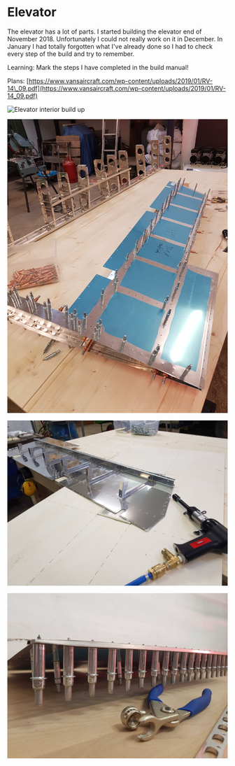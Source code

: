 # Elevator

The elevator has a lot of parts. I started building the elevator end of November 2018. Unfortunately I could not really work on it in December. In January I had totally forgotten what I've already done so I had to check every step of the build and try to remember.

Learning: Mark the steps I have completed in the build manual!

Plans: [https://www.vansaircraft.com/wp-content/uploads/2019/01/RV-14\_09.pdf](https://www.vansaircraft.com/wp-content/uploads/2019/01/RV-14_09.pdf)

![Elevator interior build up](../.gitbook/assets/20181208_215742.jpg)

![Left elevator. On the aft you can see the recess where the trim tab goes.](../.gitbook/assets/20181209_171022.jpg)

![Back riveting the ribs to the elevator skin with my new back rivetting plate - it works great!](../.gitbook/assets/20190209_215507.jpg)

![Clecoing the elevator trailing edge after lots of dimpling and counter sinking. And it looks quite satisfactory!](../.gitbook/assets/20190212_215048.jpg)

